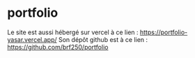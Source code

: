 # portfolio

Le site est aussi hébergé sur vercel à ce lien : https://portfolio-yasar.vercel.app/
Son dépôt github est à ce lien : https://github.com/brf250/portfolio